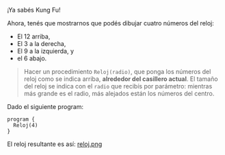 ¡Ya sabés Kung Fu!

Ahora, tenés que mostrarnos que podés dibujar cuatro números del reloj:

* El 12 arriba,
* El 3 a la derecha,
* El 9 a la izquierda, y
* el 6 abajo.

> Hacer un procedimiento `Reloj(radio)`, que ponga los números del reloj como se indica arriba, **alrededor del casillero actual**. El tamaño del reloj se indica con el `radio` que recibís por parámetro: mientras más grande es el radio, más alejados están los números del centro.

Dado el siguiente program:

```gbs
program {
  Reloj(4)
}
```

El reloj resultante es así:
[reloj.png]()
